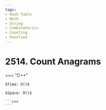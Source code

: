 ```yaml
---
tags:
- Hash Table
- Math
- String
- Combinatorics
- Counting
- Unsolved
---
```



# 2514. Count Anagrams

=== "C++"

    $Time: O()$

    $Space: O()$

    ```c++
    ```